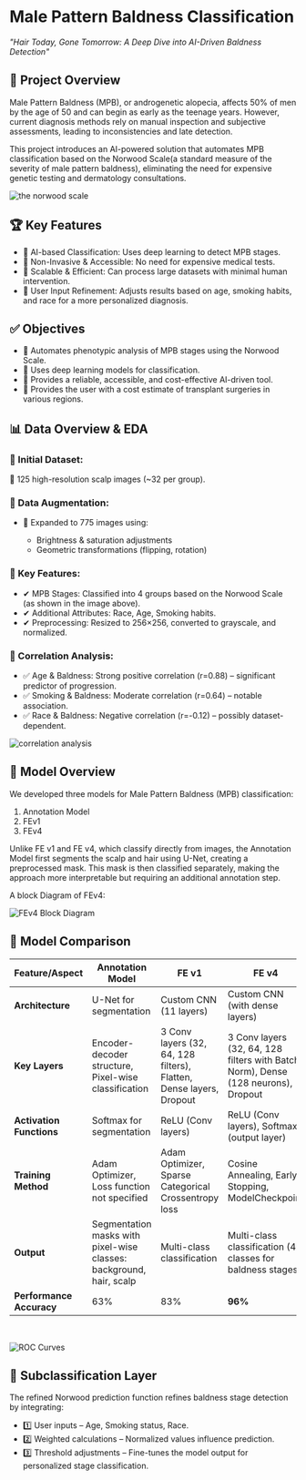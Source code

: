 # Male Pattern Baldness Classification

_"Hair Today, Gone Tomorrow: A Deep Dive into AI-Driven Baldness Detection"_

## 🚀 Project Overview

Male Pattern Baldness (MPB), or androgenetic alopecia, affects 50% of men by the age of 50 and can begin as early as the teenage years. However, current diagnosis methods rely on manual inspection and subjective assessments, leading to inconsistencies and late detection.

This project introduces an AI-powered solution that automates MPB classification based on the Norwood Scale(a standard measure of the severity of male pattern baldness), eliminating the need for expensive genetic testing and dermatology consultations.

![the norwood scale](images/norwood_scale.png)

## 🏆 Key Features

- 🔹 AI-based Classification: Uses deep learning to detect MPB stages.
- 🔹 Non-Invasive & Accessible: No need for expensive medical tests.
- 🔹 Scalable & Efficient: Can process large datasets with minimal human intervention.
- 🔹 User Input Refinement: Adjusts results based on age, smoking habits, and race for a more personalized diagnosis.

## ✅ Objectives

- 🔹 Automates phenotypic analysis of MPB stages using the Norwood Scale.
- 🔹 Uses deep learning models for classification.
- 🔹 Provides a reliable, accessible, and cost-effective AI-driven tool.
- 🔹 Provides the user with a cost estimate of transplant surgeries in various regions.

## 📊 Data Overview & EDA

### 📌 Initial Dataset:

🔹 125 high-resolution scalp images (~32 per group).

### 📌 Data Augmentation:

- 🔹 Expanded to 775 images using:

  - Brightness & saturation adjustments
  - Geometric transformations (flipping, rotation)

### 📌 Key Features:

- ✔ MPB Stages: Classified into 4 groups based on the Norwood Scale (as shown in the image above).
- ✔ Additional Attributes: Race, Age, Smoking habits.
- ✔ Preprocessing: Resized to 256×256, converted to grayscale, and normalized.

### 📌 Correlation Analysis:

- ✅ Age & Baldness: Strong positive correlation (r=0.88) – significant predictor of progression.
- ✅ Smoking & Baldness: Moderate correlation (r=0.64) – notable association.
- ✅ Race & Baldness: Negative correlation (r=-0.12) – possibly dataset-dependent.

![correlation analysis](images/correlation_matrix.png)

## 🧠 Model Overview

We developed three models for Male Pattern Baldness (MPB) classification:

1. Annotation Model
2. FEv1
3. FEv4

Unlike FE v1 and FE v4, which classify directly from images, the Annotation Model first segments the scalp and hair using U-Net, creating a preprocessed mask. This mask is then classified separately, making the approach more interpretable but requiring an additional annotation step.

A block Diagram of FEv4:
<br>

![FEv4 Block Diagram](images/FEv4_block.png)

## 🔬 Model Comparison

| Feature/Aspect           | Annotation Model                                                    | FE v1                                                               | FE v4                                                                             |
| ------------------------ | ------------------------------------------------------------------- | ------------------------------------------------------------------- | --------------------------------------------------------------------------------- |
| **Architecture**         | U-Net for segmentation                                              | Custom CNN (11 layers)                                              | Custom CNN (with dense layers)                                                    |
| **Key Layers**           | Encoder-decoder structure, Pixel-wise classification                | 3 Conv layers (32, 64, 128 filters), Flatten, Dense layers, Dropout | 3 Conv layers (32, 64, 128 filters with Batch Norm), Dense (128 neurons), Dropout |
| **Activation Functions** | Softmax for segmentation                                            | ReLU (Conv layers)                                                  | ReLU (Conv layers), Softmax (output layer)                                        |
| **Training Method**      | Adam Optimizer, Loss function not specified                         | Adam Optimizer, Sparse Categorical Crossentropy loss                | Cosine Annealing, Early Stopping, ModelCheckpoint                                 |
| **Output**               | Segmentation masks with pixel-wise classes: background, hair, scalp | Multi-class classification                                          | Multi-class classification (4 classes for baldness stages)                        |
| **Performance Accuracy** | 63%                                                                 | 83%                                                                 | **96%**                                                                           |

<br>

![ROC Curves](images/roc_curves.png)

## 🧠 Subclassification Layer

The refined Norwood prediction function refines baldness stage detection by integrating:

- 1️⃣ User inputs – Age, Smoking status, Race.
- 2️⃣ Weighted calculations – Normalized values influence prediction.
- 3️⃣ Threshold adjustments – Fine-tunes the model output for personalized stage classification.
